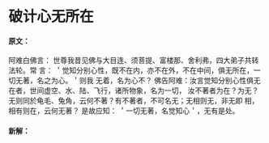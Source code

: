 # 破计心无所在

#### 原文：

阿难白佛言： 世尊我昔见佛与大目连、须菩提、富楼那、舍利弗，四大弟子共转法轮。常
言： ＇觉知分别心性，既不在内，亦不在外，不在中间，俱无所在，一切无著，名之为心。＇则我
无着，名为心不？
佛告阿难：汝言觉知分别心性俱无在者，世间虚空、水、陆、飞行，诸所物象，名为一切，
汝不著者为在？为无？无则同於龟毛、兔角，云何不著？有不著者，不可名无；无相则无，非无即
相，相有则在，云何无著？
是故应知： ＇一切无著，名觉知心＇，无有是处。

#### 新解：

